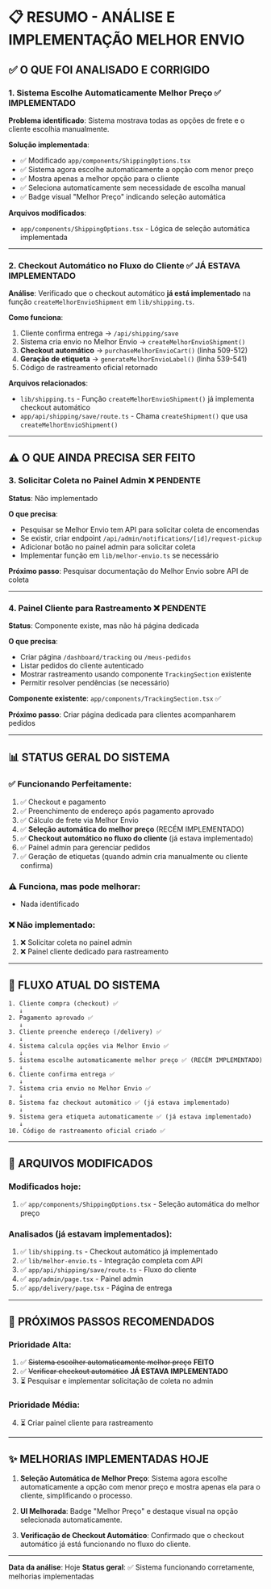 # 📋 RESUMO - ANÁLISE E IMPLEMENTAÇÃO MELHOR ENVIO

## ✅ O QUE FOI ANALISADO E CORRIGIDO

### **1. Sistema Escolhe Automaticamente Melhor Preço** ✅ **IMPLEMENTADO**

**Problema identificado**: Sistema mostrava todas as opções de frete e o cliente escolhia manualmente.

**Solução implementada**:
- ✅ Modificado `app/components/ShippingOptions.tsx`
- ✅ Sistema agora escolhe automaticamente a opção com menor preço
- ✅ Mostra apenas a melhor opção para o cliente
- ✅ Seleciona automaticamente sem necessidade de escolha manual
- ✅ Badge visual "Melhor Preço" indicando seleção automática

**Arquivos modificados**:
- `app/components/ShippingOptions.tsx` - Lógica de seleção automática implementada

---

### **2. Checkout Automático no Fluxo do Cliente** ✅ **JÁ ESTAVA IMPLEMENTADO**

**Análise**: Verificado que o checkout automático **já está implementado** na função `createMelhorEnvioShipment` em `lib/shipping.ts`.

**Como funciona**:
1. Cliente confirma entrega → `/api/shipping/save`
2. Sistema cria envio no Melhor Envio → `createMelhorEnvioShipment()`
3. **Checkout automático** → `purchaseMelhorEnvioCart()` (linha 509-512)
4. **Geração de etiqueta** → `generateMelhorEnvioLabel()` (linha 539-541)
5. Código de rastreamento oficial retornado

**Arquivos relacionados**:
- `lib/shipping.ts` - Função `createMelhorEnvioShipment()` já implementa checkout automático
- `app/api/shipping/save/route.ts` - Chama `createShipment()` que usa `createMelhorEnvioShipment()`

---

## ⚠️ O QUE AINDA PRECISA SER FEITO

### **3. Solicitar Coleta no Painel Admin** ❌ **PENDENTE**

**Status**: Não implementado

**O que precisa**:
- Pesquisar se Melhor Envio tem API para solicitar coleta de encomendas
- Se existir, criar endpoint `/api/admin/notifications/[id]/request-pickup`
- Adicionar botão no painel admin para solicitar coleta
- Implementar função em `lib/melhor-envio.ts` se necessário

**Próximo passo**: Pesquisar documentação do Melhor Envio sobre API de coleta

---

### **4. Painel Cliente para Rastreamento** ❌ **PENDENTE**

**Status**: Componente existe, mas não há página dedicada

**O que precisa**:
- Criar página `/dashboard/tracking` ou `/meus-pedidos`
- Listar pedidos do cliente autenticado
- Mostrar rastreamento usando componente `TrackingSection` existente
- Permitir resolver pendências (se necessário)

**Componente existente**: `app/components/TrackingSection.tsx` ✅

**Próximo passo**: Criar página dedicada para clientes acompanharem pedidos

---

## 📊 STATUS GERAL DO SISTEMA

### ✅ **Funcionando Perfeitamente:**
1. ✅ Checkout e pagamento
2. ✅ Preenchimento de endereço após pagamento aprovado
3. ✅ Cálculo de frete via Melhor Envio
4. ✅ **Seleção automática do melhor preço** (RECÉM IMPLEMENTADO)
5. ✅ **Checkout automático no fluxo do cliente** (já estava implementado)
6. ✅ Painel admin para gerenciar pedidos
7. ✅ Geração de etiquetas (quando admin cria manualmente ou cliente confirma)

### ⚠️ **Funciona, mas pode melhorar:**
- Nada identificado

### ❌ **Não implementado:**
1. ❌ Solicitar coleta no painel admin
2. ❌ Painel cliente dedicado para rastreamento

---

## 🔄 FLUXO ATUAL DO SISTEMA

```
1. Cliente compra (checkout) ✅
   ↓
2. Pagamento aprovado ✅
   ↓
3. Cliente preenche endereço (/delivery) ✅
   ↓
4. Sistema calcula opções via Melhor Envio ✅
   ↓
5. Sistema escolhe automaticamente melhor preço ✅ (RECÉM IMPLEMENTADO)
   ↓
6. Cliente confirma entrega ✅
   ↓
7. Sistema cria envio no Melhor Envio ✅
   ↓
8. Sistema faz checkout automático ✅ (já estava implementado)
   ↓
9. Sistema gera etiqueta automaticamente ✅ (já estava implementado)
   ↓
10. Código de rastreamento oficial criado ✅
```

---

## 📝 ARQUIVOS MODIFICADOS

### **Modificados hoje:**
1. ✅ `app/components/ShippingOptions.tsx` - Seleção automática do melhor preço

### **Analisados (já estavam implementados):**
1. ✅ `lib/shipping.ts` - Checkout automático já implementado
2. ✅ `lib/melhor-envio.ts` - Integração completa com API
3. ✅ `app/api/shipping/save/route.ts` - Fluxo do cliente
4. ✅ `app/admin/page.tsx` - Painel admin
5. ✅ `app/delivery/page.tsx` - Página de entrega

---

## 🎯 PRÓXIMOS PASSOS RECOMENDADOS

### **Prioridade Alta:**
1. ✅ ~~Sistema escolher automaticamente melhor preço~~ **FEITO**
2. ✅ ~~Verificar checkout automático~~ **JÁ ESTAVA IMPLEMENTADO**
3. ⏳ Pesquisar e implementar solicitação de coleta no admin

### **Prioridade Média:**
4. ⏳ Criar painel cliente para rastreamento

---

## ✨ MELHORIAS IMPLEMENTADAS HOJE

1. **Seleção Automática de Melhor Preço**: Sistema agora escolhe automaticamente a opção com menor preço e mostra apenas ela para o cliente, simplificando o processo.

2. **UI Melhorada**: Badge "Melhor Preço" e destaque visual na opção selecionada automaticamente.

3. **Verificação de Checkout Automático**: Confirmado que o checkout automático já está funcionando no fluxo do cliente.

---

**Data da análise**: Hoje
**Status geral**: ✅ Sistema funcionando corretamente, melhorias implementadas

